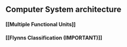 ## Computer System architecture

#### [[Multiple Functional Units]]
#### [[Flynns Classification (IMPORTANT)]]